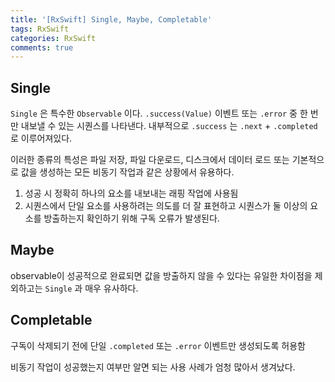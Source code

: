 ```yaml
---
title: '[RxSwift] Single, Maybe, Completable'
tags: RxSwift
categories: RxSwift
comments: true
---
```


## Single

`Single` 은 특수한 `Observable` 이다. `.success(Value)` 이벤트 또는 `.error` 중 한 번만 내보낼 수 있는 시퀀스를 나타낸다. 내부적으로 `.success` 는 `.next` + `.completed` 로 이루어져있다.

이러한 종류의 특성은 파일 저장, 파일 다운로드, 디스크에서 데이터 로드 또는 기본적으로 값을 생성하는 모든 비동기 작업과 같은 상황에서 유용하다.

1. 성공 시 정확히 하나의 요소를 내보내는 래핑 작업에 사용됨
2. 시퀀스에서 단일 요소를 사용하려는 의도를 더 잘 표현하고 시퀀스가 둘 이상의 요소를 방출하는지 확인하기 위해 구독 오류가 발생된다.

## Maybe

observable이 성공적으로 완료되면 값을 방출하지 않을 수 있다는 유일한 차이점을 제외하고는 `Single` 과 매우 유사하다.

## Completable

구독이 삭제되기 전에 단일 `.completed` 또는 `.error` 이벤트만 생성되도록 허용함

비동기 작업이 성공했는지 여부만 알면 되는 사용 사례가 엄청 많아서 생겨났다.